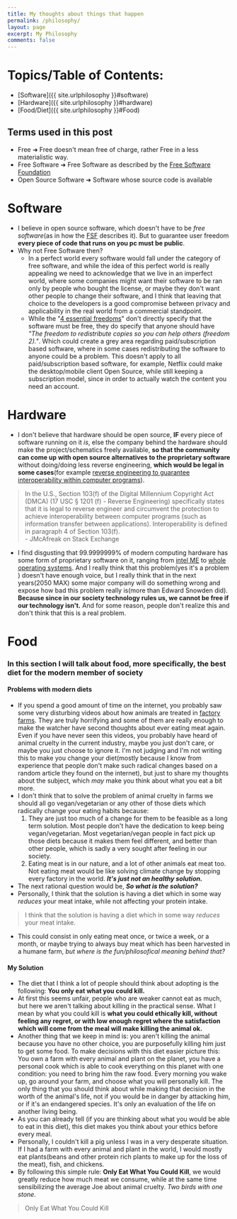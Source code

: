 ```yaml
---
title: My thoughts about things that happen
permalink: /philosophy/
layout: page
excerpt: My Philosophy
comments: false
---
```


# Topics/Table of Contents:
- [Software]({{ site.urlphilosophy }}#software)
- [Hardware]({{ site.urlphilosophy }}#hardware)
- [Food/Diet]({{ site.urlphilosophy }}#Food)

## Terms used in this post
- Free ➜ Free doesn't mean free of charge, rather Free in a less materialistic way.
- Free Software ➜ Free Software as described by the [Free Software Foundation](https://www.gnu.org/philosophy/free-sw.html)
- Open Source Software ➜ Software whose source code is available

# Software
- I believe in open source software, which doesn't have to be _free software_(as in how the [FSF](https://www.gnu.org/philosophy/free-sw.html) describes it). But to guarantee user freedom **every piece of code that runs on you pc must be public**.
- Why not Free Software then?
    - In a perfect world every software would fall under the category of free software, and while the idea of this perfect world is really appealing we need to acknowledge that we live in an imperfect world, where some companies might want their software to be ran only by people who bought the license, or maybe they don't want other people to change their software, and I think that leaving that choice to the developers is a good compromise between privacy and applicability in the real world from a commercial standpoint.
    - While the "[4 essential freedoms](https://www.gnu.org/philosophy/free-sw.html#the-four-essential-freedoms)" don't directly specify that the software must be free, they do specify that anyone should have _"The freedom to redistribute copies so you can help others (freedom 2)."_. Which could create a grey area regarding paid/subscription based software, where in some cases redistributing the software to anyone could be a problem. This doesn't apply to all paid/subscription based software, for example, Netflix could make the desktop/mobile client Open Source, while still keeping a subscription model, since in order to actually watch the content you need an account.

# Hardware
- I don't believe that hardware should be open source, **IF** every piece of software running on it _is_, else the company behind the hardware should make the project/schematics freely available, **so that the community can come up with open source alternatives to the proprietary software** without doing/doing less reverse engineering, **which would be legal in some cases**(for example [reverse engineering to guarantee interoperability within computer programs](https://www.law.cornell.edu/uscode/text/17/1201)).

> In the U.S., Section 103(f) of the Digital Millennium Copyright Act (DMCA) (17 USC § 1201 (f) - Reverse Engineering) specifically states that it is legal to reverse engineer and circumvent the protection to achieve interoperability between computer programs (such as information transfer between applications). Interoperability is defined in paragraph 4 of Section 103(f).  
> \- JMcAfreak on Stack Exchange

- I find disgusting that 99.9999999% of modern computing hardware has some form of proprietary software on it, ranging from [intel ME](https://www.wired.com/story/intel-management-engine-vulnerabilities-pcs-servers-iot/) to [whole operating systems](https://www.microsoft.com/en-us/windows/). And I really think that this problem(yes it's a problem ) doesn't have enough voice, but I really think that in the next years(2050 MAX) some major company will do something wrong and expose how bad this problem really is(more than Edward Snowden did). **Because since in our society technology rules us, we cannot be free if our technology isn't.** And for some reason, people don't realize this and don't think that this is a real problem.  

# Food
### In this section I will talk about food, more specifically, the best diet for the modern member of society

#### Problems with modern diets
- If you spend a good amount of time on the internet, you probably saw some very disturbing videos about how animals are treated in [factory farms](https://sentientmedia.org/factory-farming/). They are truly horrifying and some of them are really enough to make the watcher have second thoughts about ever eating meat again. Even if you have never seen this videos, you probably have heard of animal cruelty in the current industry, maybe you just don't care, or maybe you just choose to ignore it. I'm not judging and I'm not writing this to make you change your diet(mostly because I know from experience that people don't make such radical changes based on a random article they found on the internet), but just to share my thoughts about the subject, which _may_ make you think about what you eat a bit more.  
- I don't think that to solve the problem of animal cruelty in farms we should all go vegan/vegetarian or any other of those diets which radically change your eating habits because:
    1.  They are just too much of a change for them to be feasible as a long term solution. Most people don't have the dedication to keep being vegan/vegetarian. Most vegetarian/vegan people in fact pick up those diets because it makes them feel different, and better than other people, which is sadly a very sought after feeling in our society.  
    2. Eating meat is in our nature, and a lot of other animals eat meat too. Not eating meat would be like solving climate change by stopping every factory in the world. ***It's just not an healthy solution.***
- The next rational question would be, ***So what is the solution?***
- Personally, I think that the solution is having a diet which in some way _reduces_ your meat intake, while not affecting your protein intake.
> I think that the solution is having a diet which in some way _reduces_ your meat intake.
- This could consist in only eating meat once, or twice a week, or a month, or maybe trying to always buy meat which has been harvested in a humane farm, _but where is the fun/philosofical meaning behind that?_

#### My Solution

- The diet that I think a lot of people should think about adopting is the following: **You only eat what you could kill.** 
- At first this seems unfair, people who are weaker cannot eat as much, but here we aren't talking about killing in the practical sense. What I mean by what you could kill is **what you could ethically kill, without feeling any regret, or with low enough regret where the satisfaction which will come from the meal will make killing the animal ok.** 
- Another thing that we keep in mind is: you aren't killing the animal because you have no other choice, you are purposefully killing him just to get some food. To make decisions with this diet easier picture this: You own a farm with every animal and plant on the planet, you have a personal cook which is able to cook everything on this planet with one condition: you need to bring him the raw food. Every morning you wake up, go around your farm, and choose what you will personally kill. The only thing that you should think about while making that decision in the worth of the animal's life, not if you would be in danger by attacking him, or if it's an endangered species. It's only an evaluation of the life on another living being.
- As you can already tell (if you are thinking about what you would be able to eat in this diet), this diet makes you think about your ethics before every meal.
- Personally, I couldn't kill a pig unless I was in a very desperate situation. If I had a farm with every animal and plant in the world, I would mostly eat plants(beans and other protein rich plants to make up for the loss of the meat), fish, and chickens.
- By following this simple rule: **Only Eat What You Could Kill**, we would greatly reduce how much meat we consume, while at the same time sensibilizing the average Joe about animal cruelty. *Two birds with one stone.*
> Only Eat What You Could Kill